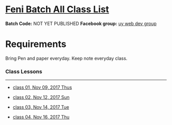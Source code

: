 # [Feni Batch All Class List](https://poloey.github.io/feni-uy-sun)

**Batch Code:** NOT YET PUBLISHED
**Facebook group:** [uy web dev group](https://www.facebook.com/groups/1656540661051567/)


# Requirements
Bring Pen and paper everyday. Keep note everyday class.


### Class Lessons

--------
* [class 01, Nov 09, 2017 Thus](https://github.com/poloey/01_usun_nov_09)

* [class 02, Nov 12, 2017 Sun](https://github.com/poloey/02_usun_nov_12)

* [class 03, Nov 14, 2017 Tue](https://github.com/poloey/03_usun_nov_14)

* [class 04, Nov 16, 2017 Thu](https://github.com/poloey/04_usun_nov_16)

